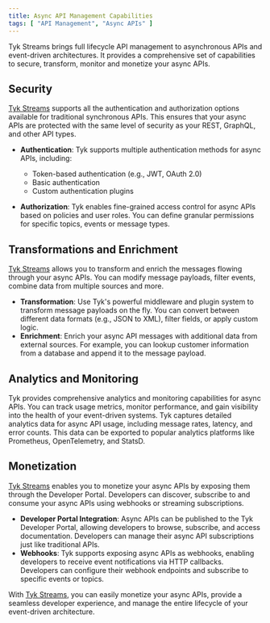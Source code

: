 ```yaml
---
title: Async API Management Capabilities
tags: [ "API Management", "Async APIs" ]
---
```


Tyk Streams brings full lifecycle API management to asynchronous APIs and event-driven architectures. It provides a
comprehensive set of capabilities to secure, transform, monitor and monetize your async APIs.



## Security

[Tyk Streams](<{{ ref "product-stack/tyk-streaming/overview/"}}>) supports all the authentication and authorization options available for traditional synchronous APIs. This
ensures that your async APIs are protected with the same level of security as your REST, GraphQL, and other API types.

- **Authentication**: Tyk supports multiple authentication methods for async APIs, including:

    - Token-based authentication (e.g., JWT, OAuth 2.0)
    - Basic authentication
    - Custom authentication plugins

- **Authorization**: Tyk enables fine-grained access control for async APIs based on policies and user roles. You can define granular permissions for specific topics, events or message types. 

## Transformations and Enrichment

[Tyk Streams](<{{ ref "product-stack/tyk-streaming/overview/"}}>) allows you to transform and enrich the messages flowing through your async APIs. You can modify message payloads, filter events, combine data from multiple sources and more.

- **Transformation**: Use Tyk's powerful middleware and plugin system to transform message payloads on the fly. You can convert between different data formats (e.g., JSON to XML), filter fields, or apply custom logic.
- **Enrichment**: Enrich your async API messages with additional data from external sources. For example, you can lookup customer information from a database and append it to the message payload.

## Analytics and Monitoring

Tyk provides comprehensive analytics and monitoring capabilities for async APIs. You can track usage metrics, monitor performance, and gain visibility into the health of your event-driven systems.
Tyk captures detailed analytics data for async API usage, including message rates, latency, and error counts. This data can be exported to popular analytics platforms like Prometheus, OpenTelemetry, and StatsD.

## Monetization

[Tyk Streams](<{{ ref "product-stack/tyk-streaming/overview/"}}>) enables you to monetize your async APIs by exposing them through the Developer Portal. Developers can discover, subscribe to and consume your async APIs using webhooks or streaming subscriptions.

- **Developer Portal Integration**: Async APIs can be published to the Tyk Developer Portal, allowing developers to browse, subscribe, and access documentation. Developers can manage their async API subscriptions just like traditional APIs.
- **Webhooks**: Tyk supports exposing async APIs as webhooks, enabling developers to receive event notifications via HTTP callbacks. Developers can configure their webhook endpoints and subscribe to specific events or topics.

With [Tyk Streams](<{{ ref "product-stack/tyk-streaming/overview/"}}>), you can easily monetize your async APIs, provide a seamless developer experience, and manage the entire lifecycle of your event-driven architecture.

